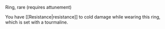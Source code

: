 Ring, rare (requires attunement)

You have [[Resistance|resistance]] to cold damage while wearing this ring, which is set with a tourmaline.